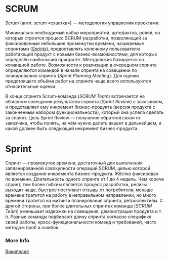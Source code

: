 # SCRUM

_Scrum_ (англ. scrum «схватка») — методология управления проектами.

Минимально необходимый набор мероприятий, артефактов, ролей, на которых строится процесс SCRUM-разработки, позволяющий
за фиксированные небольшие промежутки времени, называемые спринтами ([_Sprints_](#Sprint)), предоставлять конечному
пользователю работающий продукт с новыми бизнес-возможностями, для которых определён наибольший приоритет. Методология
базируется на командной работе. Возможности к реализации в очередном спринте определяются командой в начале спринта на
совещании по планированию спринта (_Sprint Planning Meeting_). Для оценки предстоящего объёма работ на спринте чаще
всего используются относительные оценки.

В конце спринта Scrum-команда (_SCRUM Team_) встречается на обзорном совещании результатов спринта (_Sprint Review_) с
заказчиком, и представляет ему инкремент бизнес-продукта (версия продукта с законченным набором функциональности),
который она успела сделать за спринт. Цель Sprint Review — получение обратной связи от заказчика, чтобы понять, на чём
нужно делать акцент в дальнейшем, и какой должен быть следующий инкремент бизнес-продукта.

# Sprint

Спринт — промежуток времени, достаточный для выполнения запланированной совокупности операций SCRUM, целью которой
является создание инкремента бизнес-продукта. Жёстко фиксирован по времени. Длительность одного спринта от 1 до 4
недель. Чем короче спринт, тем более гибким является процесс разработки, релизы выходят чаще, быстрее поступают отзывы
от потребителя, меньше времени тратится на работу в неправильном направлении, но много времени тратится на митинги
планирования спринта, ретроспективы. С другой стороны, при более длительных спринтах команда (_SCRUM Team_) уменьшает
издержки на совещания, демонстрации продукта и т. п. Разные команды подбирают длину спринта согласно специфике своей
работы, кросс-функциональности команд и требований, часто методом проб и ошибок.

### More Info

[Википедия](https://ru.wikipedia.org/wiki/SCRUM)